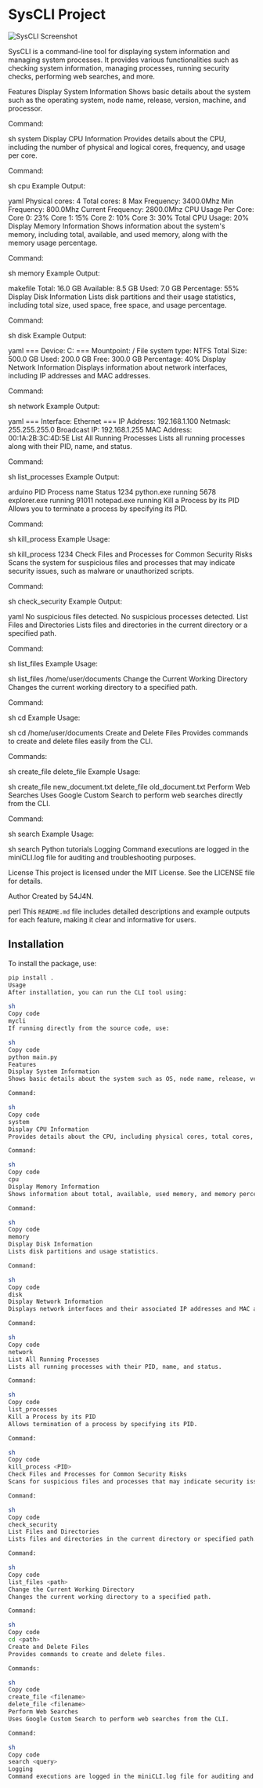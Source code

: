 # SysCLI Project

![SysCLI Screenshot](images/screenshot.png)

SysCLI is a command-line tool for displaying system information and managing system processes. It provides various functionalities such as checking system information, managing processes, running security checks, performing web searches, and more.

Features
Display System Information
Shows basic details about the system such as the operating system, node name, release, version, machine, and processor.

Command:

sh
system
Display CPU Information
Provides details about the CPU, including the number of physical and logical cores, frequency, and usage per core.

Command:

sh
cpu
Example Output:

yaml
Physical cores: 4
Total cores: 8
Max Frequency: 3400.0Mhz
Min Frequency: 800.0Mhz
Current Frequency: 2800.0Mhz
CPU Usage Per Core:
Core 0: 23%
Core 1: 15%
Core 2: 10%
Core 3: 30%
Total CPU Usage: 20%
Display Memory Information
Shows information about the system's memory, including total, available, and used memory, along with the memory usage percentage.

Command:

sh
memory
Example Output:

makefile
Total: 16.0 GB
Available: 8.5 GB
Used: 7.0 GB
Percentage: 55%
Display Disk Information
Lists disk partitions and their usage statistics, including total size, used space, free space, and usage percentage.

Command:

sh
disk
Example Output:

yaml
=== Device: C: ===
Mountpoint: /
File system type: NTFS
Total Size: 500.0 GB
Used: 200.0 GB
Free: 300.0 GB
Percentage: 40%
Display Network Information
Displays information about network interfaces, including IP addresses and MAC addresses.

Command:

sh
network
Example Output:

yaml
=== Interface: Ethernet ===
IP Address: 192.168.1.100
Netmask: 255.255.255.0
Broadcast IP: 192.168.1.255
MAC Address: 00:1A:2B:3C:4D:5E
List All Running Processes
Lists all running processes along with their PID, name, and status.

Command:

sh
list_processes
Example Output:

arduino
PID       Process name                           Status
1234      python.exe                             running
5678      explorer.exe                           running
91011     notepad.exe                            running
Kill a Process by its PID
Allows you to terminate a process by specifying its PID.

Command:

sh
kill_process <PID>
Example Usage:

sh
kill_process 1234
Check Files and Processes for Common Security Risks
Scans the system for suspicious files and processes that may indicate security issues, such as malware or unauthorized scripts.

Command:

sh
check_security
Example Output:

yaml
No suspicious files detected.
No suspicious processes detected.
List Files and Directories
Lists files and directories in the current directory or a specified path.

Command:

sh
list_files <path>
Example Usage:

sh
list_files /home/user/documents
Change the Current Working Directory
Changes the current working directory to a specified path.

Command:

sh
cd <path>
Example Usage:

sh
cd /home/user/documents
Create and Delete Files
Provides commands to create and delete files easily from the CLI.

Commands:

sh
create_file <filename>
delete_file <filename>
Example Usage:

sh
create_file new_document.txt
delete_file old_document.txt
Perform Web Searches
Uses Google Custom Search to perform web searches directly from the CLI.

Command:

sh
search <query>
Example Usage:

sh
search Python tutorials
Logging
Command executions are logged in the miniCLI.log file for auditing and troubleshooting purposes.

License
This project is licensed under the MIT License. See the LICENSE file for details.

Author
Created by 54J4N.

perl
This `README.md` file includes detailed descriptions and example outputs for each feature, making it clear and informative for users.






## Installation

To install the package, use:

```sh
pip install .
Usage
After installation, you can run the CLI tool using:

sh
Copy code
mycli
If running directly from the source code, use:

sh
Copy code
python main.py
Features
Display System Information
Shows basic details about the system such as OS, node name, release, version, machine, and processor.

Command:

sh
Copy code
system
Display CPU Information
Provides details about the CPU, including physical cores, total cores, frequency, and usage per core.

Command:

sh
Copy code
cpu
Display Memory Information
Shows information about total, available, used memory, and memory percentage.

Command:

sh
Copy code
memory
Display Disk Information
Lists disk partitions and usage statistics.

Command:

sh
Copy code
disk
Display Network Information
Displays network interfaces and their associated IP addresses and MAC addresses.

Command:

sh
Copy code
network
List All Running Processes
Lists all running processes with their PID, name, and status.

Command:

sh
Copy code
list_processes
Kill a Process by its PID
Allows termination of a process by specifying its PID.

Command:

sh
Copy code
kill_process <PID>
Check Files and Processes for Common Security Risks
Scans for suspicious files and processes that may indicate security issues.

Command:

sh
Copy code
check_security
List Files and Directories
Lists files and directories in the current directory or specified path.

Command:

sh
Copy code
list_files <path>
Change the Current Working Directory
Changes the current working directory to a specified path.

Command:

sh
Copy code
cd <path>
Create and Delete Files
Provides commands to create and delete files.

Commands:

sh
Copy code
create_file <filename>
delete_file <filename>
Perform Web Searches
Uses Google Custom Search to perform web searches from the CLI.

Command:

sh
Copy code
search <query>
Logging
Command executions are logged in the miniCLI.log file for auditing and troubleshooting purposes.